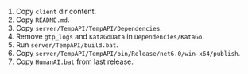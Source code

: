 1. Copy `client` dir content.
2. Copy `README.md`.
3. Copy `server/TempAPI/TempAPI/Dependencies`.
4. Remove `gtp_logs` and `KataGoData` in `Dependencies/KataGo`.
5. Run `server/TempAPI/build.bat`.
6. Copy `server/TempAPI/TempAPI/bin/Release/net6.0/win-x64/publish`.
7. Copy `HumanAI.bat` from last release.